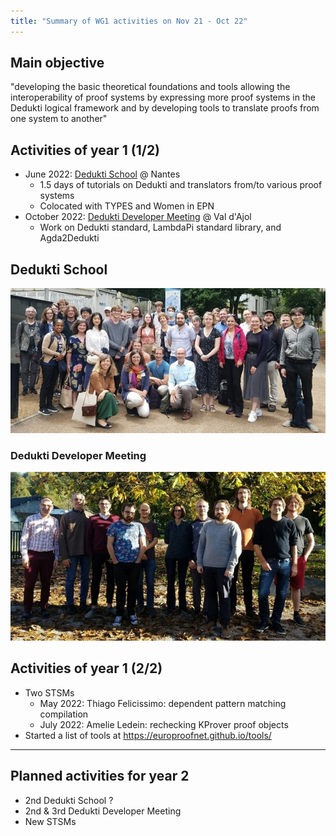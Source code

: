 ```yaml
---
title: "Summary of WG1 activities on Nov 21 - Oct 22"
---
```


## Main objective

"developing the basic theoretical foundations and tools allowing the interoperability of proof systems by expressing more proof systems in the Dedukti logical framework and by developing tools to translate proofs from one system to another"

## Activities of year 1 (1/2)

- June 2022: [Dedukti School](https://europroofnet.github.io/dedukti-school-2022/) @ Nantes
	- 1.5 days of tutorials on Dedukti and translators from/to various proof systems
	- Colocated with TYPES and Women in EPN
- October 2022: [Dedukti Developer Meeting](https://europroofnet.github.io/dk-meeting1/) @ Val d'Ajol
	- Work on Dedukti standard, LambdaPi standard library, and Agda2Dedukti

## Dedukti School

<img src="/_pages/WG1/Jun2022/group_with_frederic.jpg"/>

### Dedukti Developer Meeting

<img src="/_pages/WG1/Oct2022/20221016_162105_resized.jpg"/>

## Activities of year 1 (2/2)

- Two STSMs
	- May 2022: Thiago Felicissimo: dependent pattern matching compilation
	- July 2022: Amelie Ledein: rechecking KProver proof objects
- Started a list of tools at https://europroofnet.github.io/tools/

---

## Planned activities for year 2

- 2nd Dedukti School ?
- 2nd & 3rd Dedukti Developer Meeting
- New STSMs
